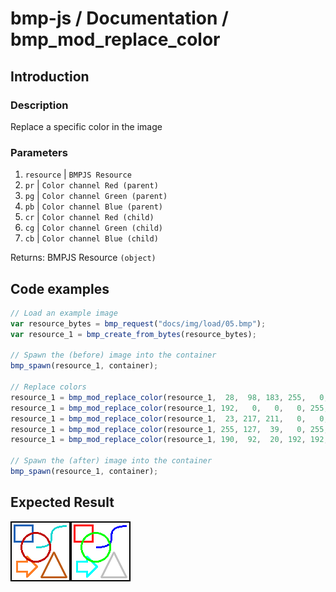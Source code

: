 # bmp-js / Documentation / bmp_mod_replace_color
## Introduction

### Description

Replace a specific color in the image

### Parameters

1. `resource` | `BMPJS Resource`
2. `pr` | `Color channel Red (parent)`
3. `pg` | `Color channel Green (parent)`
4. `pb` | `Color channel Blue (parent)`
5. `cr` | `Color channel Red (child)`
6. `cg` | `Color channel Green (child)`
7. `cb` | `Color channel Blue (child)`

Returns: BMPJS Resource `(object)`

## Code examples

```js
// Load an example image
var resource_bytes = bmp_request("docs/img/load/05.bmp");
var resource_1 = bmp_create_from_bytes(resource_bytes);

// Spawn the (before) image into the container
bmp_spawn(resource_1, container);

// Replace colors
resource_1 = bmp_mod_replace_color(resource_1,  28,  98, 183, 255,   0,   0);
resource_1 = bmp_mod_replace_color(resource_1, 192,   0,   0,   0, 255,   0);
resource_1 = bmp_mod_replace_color(resource_1,  23, 217, 211,   0,   0, 255);
resource_1 = bmp_mod_replace_color(resource_1, 255, 127,  39,   0, 255, 255);
resource_1 = bmp_mod_replace_color(resource_1, 190,  92,  20, 192, 192, 192);

// Spawn the (after) image into the container
bmp_spawn(resource_1, container);
```

## Expected Result

![expected-result](./img/019.png)
